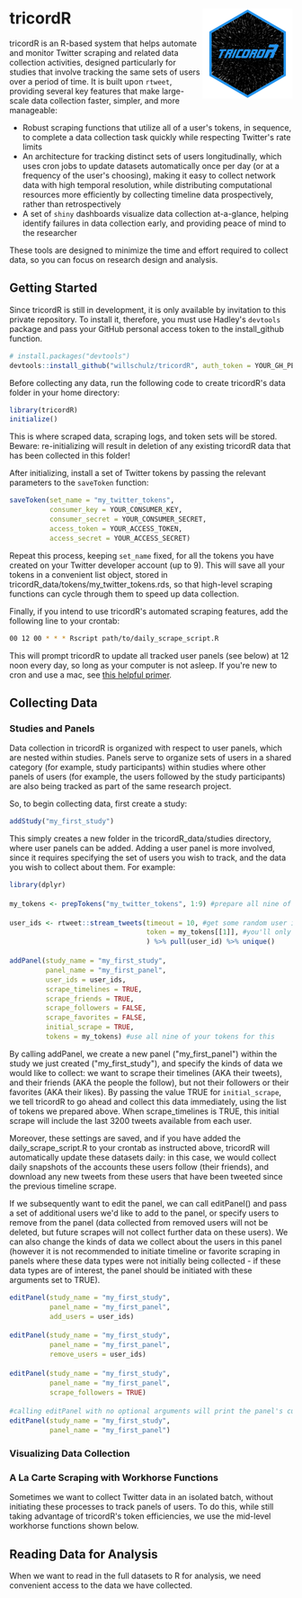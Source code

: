# tricordR <img src='man/figures/logo.png' align="right" height="160" />

tricordR is an R-based system that helps automate and monitor Twitter scraping and related data collection activities, designed particularly for studies that involve tracking the same sets of users over a period of time.  It is built upon ```rtweet```, providing several key features that make large-scale data collection faster, simpler, and more manageable:
  
  - Robust scraping functions that utilize all of a user's tokens, in sequence, to complete a data collection task quickly while respecting Twitter's rate limits
  - An architecture for tracking distinct sets of users longitudinally, which uses cron jobs to update datasets automatically once per day (or at a frequency of the user's choosing), making it easy to collect network data with high temporal resolution, while distributing computational resources more efficiently by collecting timeline data prospectively, rather than retrospectively
  - A set of ```shiny``` dashboards visualize data collection at-a-glance, helping identify failures in data collection early, and providing peace of mind to the researcher

These tools are designed to minimize the time and effort required to collect data, so you can focus on research design and analysis.
  
## Getting Started

Since tricordR is still in development, it is only available by invitation to this private repository.  To install it, therefore, you must use Hadley's ```devtools``` package and pass your GitHub personal access token to the install_github function.
  
``` r
# install.packages("devtools")
devtools::install_github("willschulz/tricordR", auth_token = YOUR_GH_PERSONAL_ACCESS_TOKEN)
```

Before collecting any data, run the following code to create tricordR's data folder in your home directory:
  
``` r
library(tricordR)
initialize()
```

This is where scraped data, scraping logs, and token sets will be stored.  Beware: re-initializing will result in deletion of any existing tricordR data that has been collected in this folder!

After initializing, install a set of Twitter tokens by passing the relevant parameters to the ```saveToken``` function:

``` r
saveToken(set_name = "my_twitter_tokens",
          consumer_key = YOUR_CONSUMER_KEY,
          consumer_secret = YOUR_CONSUMER_SECRET,
          access_token = YOUR_ACCESS_TOKEN,
          access_secret = YOUR_ACCESS_SECRET)
```

Repeat this process, keeping ```set_name``` fixed, for all the tokens you have created on your Twitter developer account (up to 9).  This will save all your tokens in a convenient list object, stored in tricordR_data/tokens/my_twitter_tokens.rds, so that high-level scraping functions can cycle through them to speed up data collection.

Finally, if you intend to use tricordR's automated scraping features, add the following line to your crontab:

``` bash
00 12 00 * * * Rscript path/to/daily_scrape_script.R
```

This will prompt tricordR to update all tracked user panels (see below) at 12 noon every day, so long as your computer is not asleep.  If you're new to cron and use a mac, see <a href="https://ole.michelsen.dk/blog/schedule-jobs-with-crontab-on-mac-osx/" target="_blank">this helpful primer</a>.

## Collecting Data

### Studies and Panels

Data collection in tricordR is organized with respect to user panels, which are nested within studies.  Panels serve to organize sets of users in a shared category (for example, study participants) within studies where other panels of users (for example, the users followed by the study participants) are also being tracked as part of the same research project.

So, to begin collecting data, first create a study:

``` r
addStudy("my_first_study")
```

This simply creates a new folder in the tricordR_data/studies directory, where user panels can be added.  Adding a user panel is more involved, since it requires specifying the set of users you wish to track, and the data you wish to collect about them.  For example:

``` r
library(dplyr)

my_tokens <- prepTokens("my_twitter_tokens", 1:9) #prepare all nine of your tokens for usage

user_ids <- rtweet::stream_tweets(timeout = 10, #get some random user ids by streaming tweets for 10 seconds
                                  token = my_tokens[[1]], #you'll only need one of your tokens for this
                                  ) %>% pull(user_id) %>% unique()

addPanel(study_name = "my_first_study",
         panel_name = "my_first_panel",
         user_ids = user_ids,
         scrape_timelines = TRUE,
         scrape_friends = TRUE,
         scrape_followers = FALSE,
         scrape_favorites = FALSE,
         initial_scrape = TRUE,
         tokens = my_tokens) #use all nine of your tokens for this
```

By calling addPanel, we create a new panel ("my_first_panel") within the study we just created ("my_first_study"), and specify the kinds of data we would like to collect: we want to scrape their timelines (AKA their tweets), and their friends (AKA the people the follow), but not their followers or their favorites (AKA their likes). By passing the value TRUE for ```initial_scrape```, we tell tricordR to go ahead and collect this data immediately, using the list of tokens we prepared above.  When scrape_timelines is TRUE, this initial scrape will include the last 3200 tweets available from each user.

Moreover, these settings are saved, and if you have added the daily_scrape_script.R to your crontab as instructed above, tricordR will automatically update these datasets daily: in this case, we would collect daily snapshots of the accounts these users follow (their friends), and download any new tweets from these users that have been tweeted since the previous timeline scrape.

If we subsequently want to edit the panel, we can call editPanel() and pass a set of additional users we'd like to add to the panel, or specify users to remove from the panel (data collected from removed users will not be deleted, but future scrapes will not collect further data on these users).  We can also change the kinds of data we collect about the users in this panel (however it is not recommended to initiate timeline or favorite scraping in panels where these data types were not initially being collected - if these data types are of interest, the panel should be initiated with these arguments set to TRUE).

``` r
editPanel(study_name = "my_first_study",
          panel_name = "my_first_panel",
          add_users = user_ids)
          
editPanel(study_name = "my_first_study",
          panel_name = "my_first_panel",
          remove_users = user_ids)
          
editPanel(study_name = "my_first_study",
          panel_name = "my_first_panel",
          scrape_followers = TRUE)
          
#calling editPanel with no optional arguments will print the panel's current settings
editPanel(study_name = "my_first_study",
          panel_name = "my_first_panel")
```

### Visualizing Data Collection



### A La Carte Scraping with Workhorse Functions

Sometimes we want to collect Twitter data in an isolated batch, without initiating these processes to track panels of users.  To do this, while still taking advantage of tricordR's token efficiencies, we use the mid-level workhorse functions shown below.


## Reading Data for Analysis

When we want to read in the full datasets to R for analysis, we need convenient access to the data we have collected.




